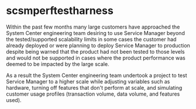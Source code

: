 # scsmperftestharness


Within the past few months many large customers have approached the System Center engineering team desiring to use Service Manager beyond the tested/supported scalability limits in some cases the customer had already deployed or were planning to deploy Service Manager to production despite being warned that the product had not been tested to those levels and would not be supported in cases where the product performance was deemed to be impacted by the large scale.

As a result the System Center engineering team undertook a project to test Service Manager to a higher scale while adjusting variables such as hardware, turning off features that don't perform at scale, and simulating customer usage profiles (transaction volume, data volume, and features used).
